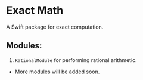 # Exact Math

A Swift package for exact computation.

## Modules:

1) `RationalModule` for performing rational arithmetic.

- More modules will be added soon.
